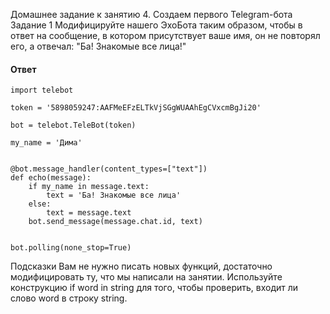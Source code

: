 Домашнее задание к занятию 4. Создаем первого Telegram-бота
Задание 1
Модифицируйте нашего ЭхоБота таким образом, чтобы в ответ на сообщение, в котором присутствует ваше имя, он не повторял его, а отвечал: "Ба! Знакомые все лица!"
#### Ответ
```
import telebot

token = '5898059247:AAFMeEFzELTkVjSGgWUAAhEgCVxcmBgJi20'

bot = telebot.TeleBot(token)

my_name = 'Дима'


@bot.message_handler(content_types=["text"])
def echo(message):
    if my_name in message.text:
        text = 'Ба! Знакомые все лица'
    else:
        text = message.text
    bot.send_message(message.chat.id, text)


bot.polling(none_stop=True)
```

Подсказки
Вам не нужно писать новых функций, достаточно модифицировать ту, что мы написали на занятии.
Используйте конструкцию if word in string для того, чтобы проверить, входит ли слово word в строку string.
